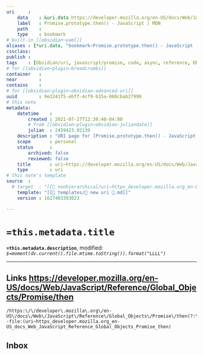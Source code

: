 ```yaml
---
uri     : 
    data    : &uri.data https://developer.mozilla.org/en-US/docs/Web/JavaScript/Reference/Global_Objects/Promise/then
    label   : Promise.prototype.then() - JavaScript | MDN
    path    : 
    type    : bookmark
# built-in [[obsidian~yaml]]
aliases : [*uri.data, "bookmark~Promise.prototype.then() - JavaScript | MDN"]
cssclass: 
publish : 
tags    : [Obsidian/uri, javascript/promise, code, async, reference, Obsidian/plugin/Templater]
# for [[obsidian~plugin~breadcrumbs]]
container   : 
near        : 
contains    : 
# for [[obsidian~plugin~obsidian-advanced-uri]]
uuid        : 9e3241f5-ebff-4cf9-b15a-068cbab27998
# this note
metadata:
    datetime    : 
        created : 2021-07-27T12:30:48-04:00
        # from [[obsidian~plugin~obsidian-juliandate]]
        julian  : 2459423.02139
    description : "URI page for [Promise.prototype.then() - JavaScript | MDN](https://developer.mozilla.org/en-US/docs/Web/JavaScript/Reference/Global_Objects/Promise/then) which is a bookmark entry"
    scope       : personal
    status      :
        archived: false
        reviewed: false
    title       : uri~https://developer.mozilla.org/en-US/docs/Web/JavaScript/Reference/Global_Objects/Promise/then
    type        : uri
# this note's template
source  :
  # target  : "[[📂 nonhierarchical/uri~https_developer.mozilla.org_en-US_docs_Web_JavaScript_Reference_Global_Objects_Promise_then.md]]"
    template: "[[📁 templates/📄 new uri 🔗.md]]"
    version : 1627403393023

---
```


# `=this.metadata.title`

**`=this.metadata.description`**, modified: _`$=moment(dv.current().file.mtime.toString()).format("LLLL")`_

---

## Links https://developer.mozilla.org/en-US/docs/Web/JavaScript/Reference/Global_Objects/Promise/then

```query
/https:\/\/developer\.mozilla\.org\/en-US\/docs\/Web\/JavaScript\/Reference\/Global_Objects\/Promise\/then(?:\/.*)?/ -file:(uri~https_developer.mozilla.org_en-US_docs_Web_JavaScript_Reference_Global_Objects_Promise_then)
```

## Inbox
